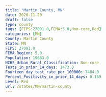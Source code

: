 ```yaml
---
title: "Martin County, MN"
date: 2020-11-20
draft: false
type: county
tags: [FIPS:27091.0,FEMA:5.0,Non-core,Red]
categories: [MN]
County: Martin County
State: MN
FIPS: 27091.0
FEMA_Region: 5.0
Population: 19683.0
NCHS_Urban_Rural_Classification: Non-core
Tests_in_prior_14_days: 1473.0
Fourteen_day_test_rate_per_100000: 7484.0
Percent_Positivity_in_prior_14_days: 0.169
Level: Red
url: /states/MN/martin-county
---
```




